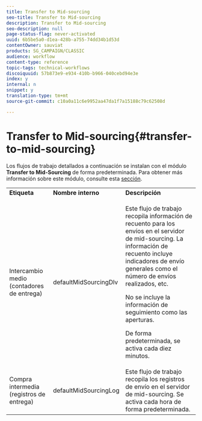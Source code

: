 ```yaml
---
title: Transfer to Mid-sourcing
seo-title: Transfer to Mid-sourcing
description: Transfer to Mid-sourcing
seo-description: null
page-status-flag: never-activated
uuid: 6b5be5a0-d1ea-428b-a755-74dd34b1d53d
contentOwner: sauviat
products: SG_CAMPAIGN/CLASSIC
audience: workflow
content-type: reference
topic-tags: technical-workflows
discoiquuid: 57b873e9-e934-410b-b966-040cebd94e3e
index: y
internal: n
snippet: y
translation-type: tm+mt
source-git-commit: c10a0a11c6e9952aa47da1f7a15188c79c62508d

---
```



# Transfer to Mid-sourcing{#transfer-to-mid-sourcing}

Los flujos de trabajo detallados a continuación se instalan con el módulo **Transfer
				to Mid-Sourcing** de forma predeterminada. Para obtener más información sobre este módulo, consulte esta [sección](../../installation/using/mid-sourcing-deployment.md).

<table> 
 <tbody> 
  <tr> 
   <td> <strong>Etiqueta</strong><br /> </td> 
   <td> <strong>Nombre
								 interno</strong><br /> </td> 
   <td> <strong>Descripción</strong><br /> </td> 
  </tr> 
  <tr> 
   <td> <span class="uicontrol">Intercambio medio (contadores de entrega)</span><br /> </td> 
   <td> <span class="uicontrol">defaultMidSourcingDlv</span><br /> </td> 
   <td> <p>Este flujo de trabajo recopila información de recuento para
								los envíos en el servidor de mid-sourcing. La información de recuento incluye indicadores de envío generales como el número de envíos realizados, etc.</p> <p>No se incluye la información de seguimiento como las aperturas.</p> <p>De forma predeterminada, se activa cada diez minutos.</p> </td> 
  </tr> 
  <tr> 
   <td> <span class="uicontrol">Compra intermedia (registros de entrega)</span><br /> </td> 
   <td> <span class="uicontrol">defaultMidSourcingLog</span><br /> </td> 
   <td> Este flujo de trabajo recopila los registros de envío en el
								servidor de mid-sourcing. Se activa cada hora de forma predeterminada.<br /> </td> 
  </tr> 
 </tbody> 
</table>

